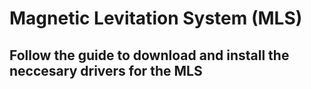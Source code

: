 # Magnetic Levitation System (MLS)
## Follow the guide to download and install the neccesary drivers for the MLS

